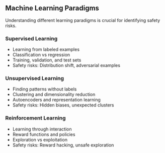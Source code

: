 ## Machine Learning Paradigms

Understanding different learning paradigms is crucial for identifying safety risks.

### Supervised Learning

-   Learning from labeled examples
-   Classification vs regression
-   Training, validation, and test sets
-   Safety risks: Distribution shift, adversarial examples

### Unsupervised Learning

-   Finding patterns without labels
-   Clustering and dimensionality reduction
-   Autoencoders and representation learning
-   Safety risks: Hidden biases, unexpected clusters

### Reinforcement Learning

-   Learning through interaction
-   Reward functions and policies
-   Exploration vs exploitation
-   Safety risks: Reward hacking, unsafe exploration